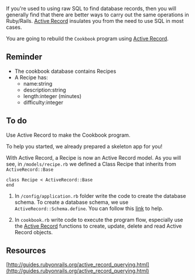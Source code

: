 If you're used to using raw SQL to find database records, then you will generally find that there are better ways to carry out the same operations in Ruby/Rails. [Active Record](http://guides.rubyonrails.org/active_record_querying.html) insulates you from the need to use SQL in most cases.

You are going to rebuild the `Cookbook` program using [Active Record](http://guides.rubyonrails.org/active_record_querying.html).

## Reminder

* The cookbook database contains Recipes
* A Recipe has:
	* name:string 
	* description:string 
	* length:integer (minutes) 
	* difficulty:integer 


## To do

Use Active Record to make the Cookbook program.

To help you started, we already prepared a skeleton app for you! 

With Active Record, a Recipe is now an Active Record model.
As you will see, in `/models/recipe.rb` we defined a Class Recipe that inherits from `ActiveRecord::Base`

````
class Recipe < ActiveRecord::Base
end
````

1. In `/config/application.rb` folder write the code to create the database schema. To create a database schema, we use `ActiveRecord::Schema.define`. You can follow this [link](http://www.elfsternberg.com/2008/06/07/using-activerecordschema-to-create-databases-without-rails/) to help.
		

2. In `cookbook.rb` write code to execute the program flow, especially use the [Active Record](http://guides.rubyonrails.org/active_record_querying.html) functions to create, update, delete and read Active Record objects. 


## Resources

[http://guides.rubyonrails.org/active_record_querying.html](http://guides.rubyonrails.org/active_record_querying.html)
